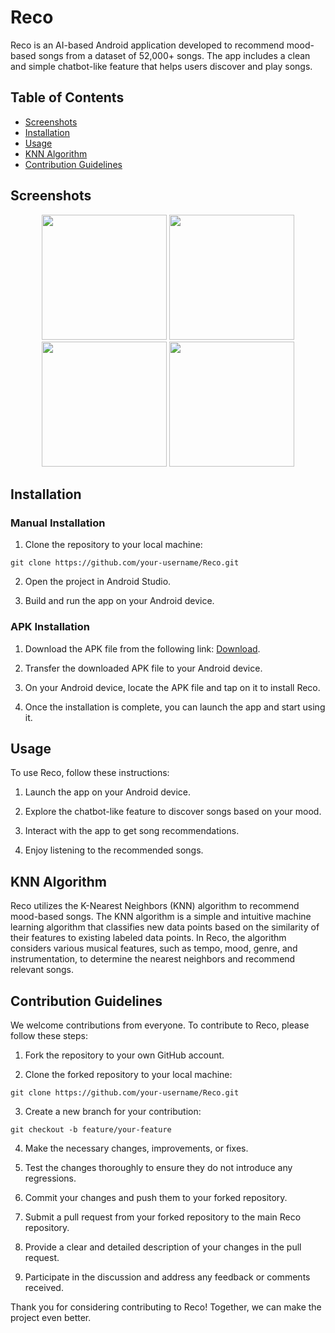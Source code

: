 # Reco

Reco is an AI-based Android application developed to recommend mood-based songs from a dataset of 52,000+ songs. The app includes a clean and simple chatbot-like feature that helps users discover and play songs.

## Table of Contents
- [Screenshots](#screenshots)
- [Installation](#installation)
- [Usage](#usage)
- [KNN Algorithm](#knn-algorithm)
- [Contribution Guidelines](#contribution-guidelines)

## Screenshots
<p align="center">
  <img src="https://github.com/SidharthMudgil/Reco/blob/main/image/img1.png" width="200">
  <img src="https://github.com/SidharthMudgil/Reco/blob/main/image/img2.png" width="200">
  <img src="https://github.com/SidharthMudgil/Reco/blob/main/image/img3.png" width="200">
  <img src="https://github.com/SidharthMudgil/Reco/blob/main/image/img4.png" width="200">
</p>

## Installation

### Manual Installation

1. Clone the repository to your local machine:

```
git clone https://github.com/your-username/Reco.git
```

2. Open the project in Android Studio.

3. Build and run the app on your Android device.

### APK Installation

1. Download the APK file from the following link: [Download](https://github.com/SidharthMudgil/Reco/releases/latest/download/reco.pg13.apk).

2. Transfer the downloaded APK file to your Android device.

3. On your Android device, locate the APK file and tap on it to install Reco.

4. Once the installation is complete, you can launch the app and start using it.

## Usage

To use Reco, follow these instructions:

1. Launch the app on your Android device.

2. Explore the chatbot-like feature to discover songs based on your mood.

3. Interact with the app to get song recommendations.

4. Enjoy listening to the recommended songs.

## KNN Algorithm

Reco utilizes the K-Nearest Neighbors (KNN) algorithm to recommend mood-based songs. The KNN algorithm is a simple and intuitive machine learning algorithm that classifies new data points based on the similarity of their features to existing labeled data points. In Reco, the algorithm considers various musical features, such as tempo, mood, genre, and instrumentation, to determine the nearest neighbors and recommend relevant songs.

## Contribution Guidelines

We welcome contributions from everyone. To contribute to Reco, please follow these steps:

1. Fork the repository to your own GitHub account.

2. Clone the forked repository to your local machine:

```
git clone https://github.com/your-username/Reco.git
```

3. Create a new branch for your contribution:

```
git checkout -b feature/your-feature
```

4. Make the necessary changes, improvements, or fixes.

5. Test the changes thoroughly to ensure they do not introduce any regressions.

6. Commit your changes and push them to your forked repository.

7. Submit a pull request from your forked repository to the main Reco repository.

8. Provide a clear and detailed description of your changes in the pull request.

9. Participate in the discussion and address any feedback or comments received.

Thank you for considering contributing to Reco! Together, we can make the project even better.

